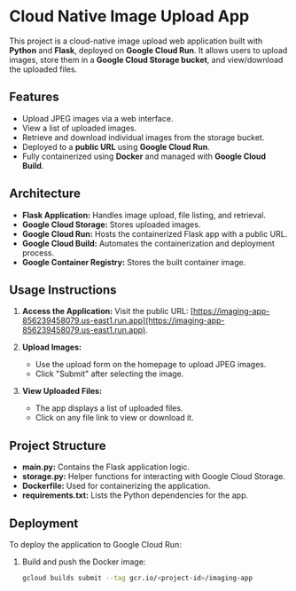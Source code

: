 # Cloud Native Image Upload App

This project is a cloud-native image upload web application built with **Python** and **Flask**, deployed on **Google Cloud Run**. It allows users to upload images, store them in a **Google Cloud Storage bucket**, and view/download the uploaded files.

## Features

- Upload JPEG images via a web interface.
- View a list of uploaded images.
- Retrieve and download individual images from the storage bucket.
- Deployed to a **public URL** using **Google Cloud Run**.
- Fully containerized using **Docker** and managed with **Google Cloud Build**.

## Architecture

- **Flask Application:** Handles image upload, file listing, and retrieval.
- **Google Cloud Storage:** Stores uploaded images.
- **Google Cloud Run:** Hosts the containerized Flask app with a public URL.
- **Google Cloud Build:** Automates the containerization and deployment process.
- **Google Container Registry:** Stores the built container image.

## Usage Instructions

1. **Access the Application:**
   Visit the public URL: [https://imaging-app-856239458079.us-east1.run.app](https://imaging-app-856239458079.us-east1.run.app).

2. **Upload Images:**
   - Use the upload form on the homepage to upload JPEG images.
   - Click "Submit" after selecting the image.

3. **View Uploaded Files:**
   - The app displays a list of uploaded files.
   - Click on any file link to view or download it.

## Project Structure

- **main.py:** Contains the Flask application logic.
- **storage.py:** Helper functions for interacting with Google Cloud Storage.
- **Dockerfile:** Used for containerizing the application.
- **requirements.txt:** Lists the Python dependencies for the app.

## Deployment

To deploy the application to Google Cloud Run:

1. Build and push the Docker image:
   ```bash
   gcloud builds submit --tag gcr.io/<project-id>/imaging-app
